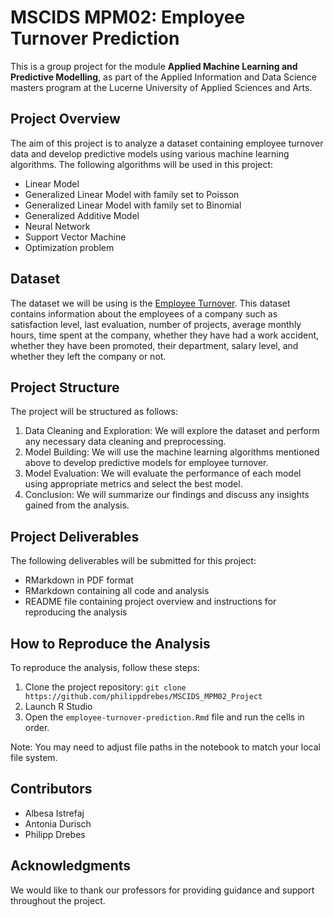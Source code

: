 # MSCIDS MPM02: Employee Turnover Prediction 

This is a group project for the module **Applied Machine Learning and Predictive Modelling**, as part of the Applied Information and Data Science masters program at the Lucerne University of Applied Sciences and Arts.

## Project Overview

The aim of this project is to analyze a dataset containing employee turnover data and develop predictive models using various machine learning algorithms. The following algorithms will be used in this project:

- Linear Model
- Generalized Linear Model with family set to Poisson
- Generalized Linear Model with family set to Binomial
- Generalized Additive Model
- Neural Network
- Support Vector Machine
- Optimization problem

## Dataset
The dataset we will be using is the [Employee Turnover](https://www.kaggle.com/datasets/davinwijaya/employee-turnover). This dataset contains information about the employees of a company such as satisfaction level, last evaluation, number of projects, average monthly hours, time spent at the company, whether they have had a work accident, whether they have been promoted, their department, salary level, and whether they left the company or not.

## Project Structure

The project will be structured as follows:

1. Data Cleaning and Exploration: We will explore the dataset and perform any necessary data cleaning and preprocessing.
2. Model Building: We will use the machine learning algorithms mentioned above to develop predictive models for employee turnover.
3. Model Evaluation: We will evaluate the performance of each model using appropriate metrics and select the best model.
4. Conclusion: We will summarize our findings and discuss any insights gained from the analysis.

## Project Deliverables
The following deliverables will be submitted for this project:

- RMarkdown in PDF format
- RMarkdown containing all code and analysis
- README file containing project overview and instructions for reproducing the analysis

## How to Reproduce the Analysis
To reproduce the analysis, follow these steps:

1. Clone the project repository: `git clone https://github.com/philippdrebes/MSCIDS_MPM02_Project` 
2. Launch R Studio
3. Open the `employee-turnover-prediction.Rmd` file and run the cells in order.

Note: You may need to adjust file paths in the notebook to match your local file system.

## Contributors
- Albesa Istrefaj
- Antonia Durisch
- Philipp Drebes

## Acknowledgments
We would like to thank our professors for providing guidance and support throughout the project.

